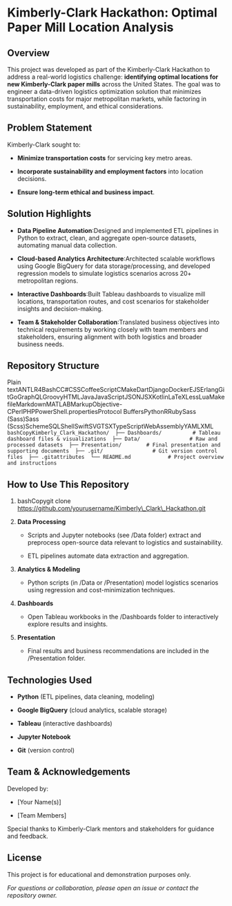 Kimberly-Clark Hackathon: Optimal Paper Mill Location Analysis
==============================================================

Overview
--------

This project was developed as part of the Kimberly-Clark Hackathon to address a real-world logistics challenge: **identifying optimal locations for new Kimberly-Clark paper mills** across the United States. The goal was to engineer a data-driven logistics optimization solution that minimizes transportation costs for major metropolitan markets, while factoring in sustainability, employment, and ethical considerations.

Problem Statement
-----------------

Kimberly-Clark sought to:

*   **Minimize transportation costs** for servicing key metro areas.
    
*   **Incorporate sustainability and employment factors** into location decisions.
    
*   **Ensure long-term ethical and business impact**.
    

Solution Highlights
-------------------

*   **Data Pipeline Automation**:Designed and implemented ETL pipelines in Python to extract, clean, and aggregate open-source datasets, automating manual data collection.
    
*   **Cloud-based Analytics Architecture**:Architected scalable workflows using Google BigQuery for data storage/processing, and developed regression models to simulate logistics scenarios across 20+ metropolitan regions.
    
*   **Interactive Dashboards**:Built Tableau dashboards to visualize mill locations, transportation routes, and cost scenarios for stakeholder insights and decision-making.
    
*   **Team & Stakeholder Collaboration**:Translated business objectives into technical requirements by working closely with team members and stakeholders, ensuring alignment with both logistics and broader business needs.
    

Repository Structure
--------------------

Plain textANTLR4BashCC#CSSCoffeeScriptCMakeDartDjangoDockerEJSErlangGitGoGraphQLGroovyHTMLJavaJavaScriptJSONJSXKotlinLaTeXLessLuaMakefileMarkdownMATLABMarkupObjective-CPerlPHPPowerShell.propertiesProtocol BuffersPythonRRubySass (Sass)Sass (Scss)SchemeSQLShellSwiftSVGTSXTypeScriptWebAssemblyYAMLXML`   bashCopyKimberly_Clark_Hackathon/  ├── Dashboards/          # Tableau dashboard files & visualizations  ├── Data/                # Raw and processed datasets  ├── Presentation/        # Final presentation and supporting documents  ├── .git/                # Git version control files  ├── .gitattributes  └── README.md            # Project overview and instructions   `

How to Use This Repository
--------------------------

1.  bashCopygit clone https://github.com/yourusername/Kimberly\_Clark\_Hackathon.git
    
2.  **Data Processing**
    
    *   Scripts and Jupyter notebooks (see /Data folder) extract and preprocess open-source data relevant to logistics and sustainability.
        
    *   ETL pipelines automate data extraction and aggregation.
        
3.  **Analytics & Modeling**
    
    *   Python scripts (in /Data or /Presentation) model logistics scenarios using regression and cost-minimization techniques.
        
4.  **Dashboards**
    
    *   Open Tableau workbooks in the /Dashboards folder to interactively explore results and insights.
        
5.  **Presentation**
    
    *   Final results and business recommendations are included in the /Presentation folder.
        

Technologies Used
-----------------

*   **Python** (ETL pipelines, data cleaning, modeling)
    
*   **Google BigQuery** (cloud analytics, scalable storage)
    
*   **Tableau** (interactive dashboards)
    
*   **Jupyter Notebook**
    
*   **Git** (version control)
    

Team & Acknowledgements
-----------------------

Developed by:

*   \[Your Name(s)\]
    
*   \[Team Members\]
    

Special thanks to Kimberly-Clark mentors and stakeholders for guidance and feedback.

License
-------

This project is for educational and demonstration purposes only.

_For questions or collaboration, please open an issue or contact the repository owner._